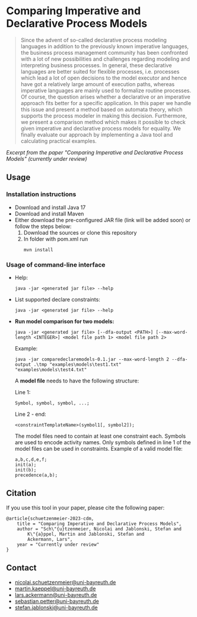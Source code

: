 # Comparing Imperative and Declarative Process Models

> Since the advent of so-called declarative process modeling languages in addition to the previously known imperative languages, the business process management community has been confronted with a lot of new possibilities and challenges regarding modeling  and interpreting business processes. In general, these declarative languages are better suited for flexible processes, i.e. processes which lead a lot of open decisions to the model executor and hence have got a relatively large amount of execution paths, whereas imperative languages are mainly used to formalize routine processes. Of course, the question arises whether a declarative or an imperative approach fits better for a specific application. In this paper we handle this issue and present a method based on automata theory, which supports the process modeler in making this decision. Furthermore, we present a comparison method which makes it possible to check given imperative and declarative process models for equality. We finally evaluate our approach by implementing a Java tool and calculating practical examples.

*Excerpt from the paper "Comparing Imperative and Declarative Process Models" (currently under review)*

## Usage

### Installation instructions

- Download and install Java 17
- Download and install Maven
- Either download the pre-configured JAR file (link will be added soon) or follow the steps below:
    1. Download the sources or clone this repository
    2. In folder with pom.xml run
        ```
        mvn install
        ```

### Usage of command-line interface
- Help:
    ```
    java -jar <generated jar file> --help
    ```
- List supported declare constraints:
    ```
    java -jar <generated jar file> --help
    ```
- **Run model comparison for two models:** 
    ```
    java -jar <generated jar file> [--dfa-output <PATH>] [--max-word-length <INTEGER>] <model file path 1> <model file path 2>
    ```
    Example:
    ```
    java -jar comparedeclaremodels-0.1.jar --max-word-length 2 --dfa-output .\tmp "examples\models\test1.txt" "examples\models\test4.txt"
    ```
    A **model file** needs to have the following structure:

    Line 1:
    ```
    Symbol, symbol, symbol, ...;
    ```
    Line 2 - end:
    ```
    <constraintTemplateName>(symbol1[, symbol2]);
    ```
    The model files need to contain at least one constraint each. Symbols are used to encode activity names. Only symbols defined in line 1 of the model files can be used in constraints. Example of a valid model file:
    ```
    a,b,c,d,e,f;
    init(a);
    init(b);
    precedence(a,b);
    ```

## Citation
If you use this tool in your paper, please cite the following paper:
```
@article{schuetzenmeier-2023-cdm,
    title = "Comparing Imperative and Declarative Process Models",
    author = "Sch\"{u}tzenmeier, Nicolai and Jablonski, Stefan and
        K\"{a}ppel, Martin and Jablonski, Stefan and 
        Ackermann, Lars",
    year = "Currently under review"
}
```

## Contact
- [nicolai.schuetzenmeier@uni-bayreuth.de](mailto:Nicolai.Schuetzenmeier@uni-bayreuth.de)
- [martin.kaeppel@uni-bayreuth.de](mailto:martin.kaeppel@uni-bayreuth.de)
- [lars.ackermann@uni-bayreuth.de](mailto:Lars.Ackermann@uni-bayreuth.de)
- [sebastian.petter@uni-bayreuth.de](mailto:sebastian.petter@uni-bayreuth.de)
- [stefan.jablonski@uni-bayreuth.de](mailto:stefan.jablonski@uni-bayreuth.de)
